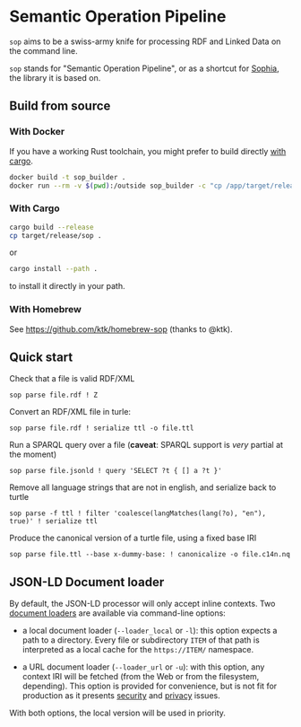 Semantic Operation Pipeline
===========================

`sop` aims to be a swiss-army knife for processing RDF and Linked Data on the command line.

`sop` stands for "Semantic Operation Pipeline",
or as a shortcut for [Sophia](https://github.com/pchampin/sophia_rs),
the library it is based on.

## Build from source

### With Docker

If you have a working Rust toolchain, you might prefer to build directly [with cargo](#with_cargo).

```bash
docker build -t sop_builder .
docker run --rm -v $(pwd):/outside sop_builder -c "cp /app/target/release/sop /outside"
```

### With Cargo

```bash
cargo build --release
cp target/release/sop .
```

or

```bash
cargo install --path .
```
to install it directly in your path.

### With Homebrew

See https://github.com/ktk/homebrew-sop (thanks to @ktk).


## Quick start

Check that a file is valid RDF/XML
```
sop parse file.rdf ! Z
```

Convert an RDF/XML file in turle:
```
sop parse file.rdf ! serialize ttl -o file.ttl
```

Run a SPARQL query over a file (**caveat**: SPARQL support is *very* partial at the moment)
```
sop parse file.jsonld ! query 'SELECT ?t { [] a ?t }'
```

Remove all language strings that are not in english, and serialize back to turtle
```
sop parse -f ttl ! filter 'coalesce(langMatches(lang(?o), "en"), true)' ! serialize ttl
```

Produce the canonical version of a turtle file, using a fixed base IRI
```
sop parse file.ttl --base x-dummy-base: ! canonicalize -o file.c14n.nq
```

## JSON-LD Document loader

By default, the JSON-LD processor will only accept inline contexts.
Two [document loaders](https://www.w3.org/TR/json-ld11-api/#remote-document-and-context-retrieval)
are available via command-line options:

* a local document loader (`--loader_local` or `-l`):
  this option expects a path to a directory.
  Every file or subdirectory `ITEM` of that path is interpreted as a local cache for the
  `https://ITEM/` namespace.

* a URL document loader (`--loader_url` or `-u`):
  with this option, any context IRI will be fetched
  (from the Web or from the filesystem, depending).
  This option is provided for convenience,
  but is not fit for production as it presents
  [security](https://www.w3.org/TR/json-ld11/#iana-security)
  and [privacy](https://www.w3.org/TR/json-ld11/#privacy) issues.

With both options, the local version will be used in priority.
